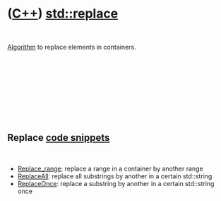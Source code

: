 



 

 

 

 

 

([C++](Cpp.htm)) [std::replace](CppReplace.htm)
===============================================

 

[Algorithm](CppAlgorithm.htm) to replace elements in containers.

 

 

 

 

 

Replace [code snippets](CppCodeSnippets.htm)
--------------------------------------------

 

-   [Replace\_range](CppReplace_range.htm): replace a range in a
    container by another range
-   [ReplaceAll](CppReplaceAll.htm): replace all substrings by another
    in a certain std::string
-   [ReplaceOnce](CppReplaceOnce.htm): replace a substring by another in
    a certain std::string once

 

 

 

 

 





 



